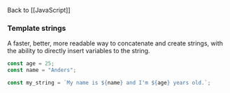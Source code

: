 Back to [[JavaScript]]

### Template strings
A faster, better, more readable way to concatenate and create strings, with the ability to directly insert variables to the string.

```javascript
const age = 25;
const name = "Anders";

const my_string = `My name is ${name} and I'm ${age} years old.`;
```

